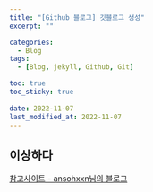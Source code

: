 ```yaml
---
title: "[Github 블로그] 깃블로그 생성"
excerpt: ""

categories:
  - Blog
tags:
  - [Blog, jekyll, Github, Git]

toc: true
toc_sticky: true
 
date: 2022-11-07
last_modified_at: 2022-11-07
---
```


## 이상하다

[참고사이트 - ansohxxn님의 블로그](https://ansohxxn.github.io/blog/posting/)